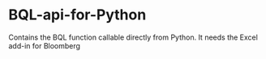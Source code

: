# BQL-api-for-Python
Contains the BQL function callable directly from Python. It needs the Excel add-in for Bloomberg
